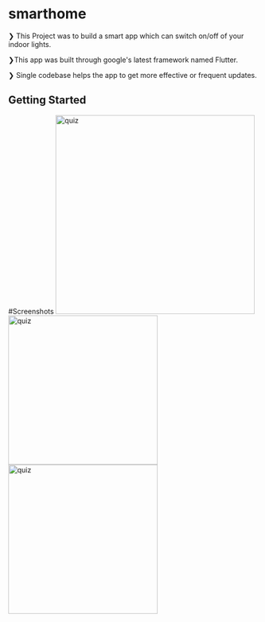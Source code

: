 # smarthome

❯ This Project was to build a smart app which can switch on/off of your 
   indoor lights.

❯This app was built through google's latest framework 
    named Flutter.

❯ Single codebase helps the app to get more effective or frequent updates.


## Getting Started

#Screenshots
<img height="400" alt="quiz" src="https://user-images.githubusercontent.com/43652071/110911920-535e5e00-8339-11eb-9bfb-b08266787e01.gif">
<img width="300" alt="quiz" src="https://user-images.githubusercontent.com/43652071/110911986-6a04b500-8339-11eb-9e23-208208b87248.jpg">
<img width="300" alt="quiz" src="https://user-images.githubusercontent.com/43652071/110911991-6a9d4b80-8339-11eb-88be-0fff56e48050.jpg">
